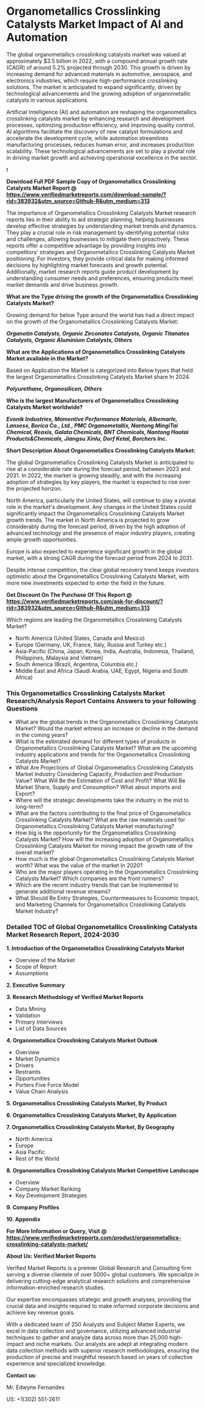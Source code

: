 <meta name="title" content="Global Organometallics Crosslinking Catalysts Market Impact of AI and Automation"><meta name="description" content="The global organometallics crosslinking catalysts market was valued at approximately $3.5 billion in 2022, with a compound annual growth rate (CAGR) of around 5.2% pro"><meta name="title" content="Organometallics Crosslinking Catalysts Market Size, Share, Scope, Trends, Growth, Opportunities, Analysis, Forecast"><h1>Organometallics Crosslinking Catalysts Market Impact of AI and Automation</h1><p>The global organometallics crosslinking catalysts market was valued at approximately $3.5 billion in 2022, with a compound annual growth rate (CAGR) of around 5.2% projected through 2030. This growth is driven by increasing demand for advanced materials in automotive, aerospace, and electronics industries, which require high-performance crosslinking solutions. The market is anticipated to expand significantly, driven by technological advancements and the growing adoption of organometallic catalysts in various applications.</p><p>Artificial Intelligence (AI) and automation are reshaping the organometallics crosslinking catalysts market by enhancing research and development processes, optimizing production efficiency, and improving quality control. AI algorithms facilitate the discovery of new catalyst formulations and accelerate the development cycle, while automation streamlines manufacturing processes, reduces human error, and increases production scalability. These technological advancements are set to play a pivotal role in driving market growth and achieving operational excellence in the sector.</p>t</p><p id="" class=""><strong>Download Full PDF Sample Copy of Organometallics Crosslinking Catalysts Market Report @ <a href="https://www.verifiedmarketreports.com/download-sample/?rid=383932&utm_source=Github-R&utm_medium=313" target="_blank">https://www.verifiedmarketreports.com/download-sample/?rid=383932&utm_source=Github-R&utm_medium=313</a></strong></p><p>The importance of&nbsp;Organometallics Crosslinking Catalysts Market research reports lies in their ability to aid strategic planning, helping businesses develop effective strategies by understanding market trends and dynamics. They play a crucial role in risk management by identifying potential risks and challenges, allowing businesses to mitigate them proactively. These reports offer a competitive advantage by providing insights into competitors' strategies and Organometallics Crosslinking Catalysts Market positioning. For investors, they provide critical data for making informed decisions by highlighting market forecasts and growth potential. Additionally, market research reports guide product development by understanding consumer needs and preferences, ensuring products meet market demands and drive business growth.</p><p><strong>What are the&nbsp;Type driving the growth of the Organometallics Crosslinking Catalysts Market?</strong></p><p id="" class="">Growing demand for below Type around the world has had a direct impact on the growth of the Organometallics Crosslinking Catalysts Market:</p><em><strong>Organotin Catalysts, Organic Zirconates Catalysts, Organic Titanates Catalysts, Organic Aluminium Catalysts, Others</strong></em></p><strong>What are the&nbsp;Applications&nbsp;of Organometallics Crosslinking Catalysts Market available in the Market?</strong></p><p id="" class="">Based on Application the Market is categorized into Below types that held the largest Organometallics Crosslinking Catalysts Market share In 2024.</p><em><strong>Polyurethane, Organosilicon, Others</strong></em></p><strong>Who is the largest Manufacturers of Organometallics Crosslinking Catalysts Market worldwide?</strong></p><p><em><strong>Evonik Industries, Momentive Performance Materials, Albemarle, Lanxess, Borica Co., Ltd., PMC Organometallix, Nantong MingiTai Chemical, Reaxis, Galata Chemicals, BNT Chemicals, Nantong Haotai Products&Chemicals, Jiangsu Xinlu, Dorf Ketal, Borchers Inc.</strong></em></p><p id="" class=""><strong>Short Description About Organometallics Crosslinking Catalysts Market:</strong></p><p>The global Organometallics Crosslinking Catalysts Market is anticipated to rise at a considerable rate during the forecast period, between 2023 and 2031. In 2022, the market is growing steadily, and with the increasing adoption of strategies by key players, the market is expected to rise over the projected horizon.</p><p>North America, particularly the United States, will continue to play a pivotal role in the market's development. Any changes in the United States could significantly impact the Organometallics Crosslinking Catalysts Market growth trends. The market in North America is projected to grow considerably during the forecast period, driven by the high adoption of advanced technology and the presence of major industry players, creating ample growth opportunities.</p><p>Europe is also expected to experience significant growth in the global market, with a strong CAGR during the forecast period from 2024 to 2031.</p><p>Despite intense competition, the clear global recovery trend keeps investors optimistic about the Organometallics Crosslinking Catalysts Market, with more new investments expected to enter the field in the future.</p><p id="" class=""><strong>Get Discount On The Purchase Of This Report @ <a href="https://www.verifiedmarketreports.com/ask-for-discount/?rid=383932&utm_source=Github-R&utm_medium=313" target="_blank">https://www.verifiedmarketreports.com/ask-for-discount/?rid=383932&utm_source=Github-R&utm_medium=313</a></strong></p>Which regions are leading the Organometallics Crosslinking Catalysts Market?</p><ul><li>North America (United States, Canada and Mexico)</li><li>Europe (Germany, UK, France, Italy, Russia and Turkey etc.)</li><li>Asia-Pacific (China, Japan, Korea, India, Australia, Indonesia, Thailand, Philippines, Malaysia and Vietnam)</li><li>South America (Brazil, Argentina, Columbia etc.)</li><li>Middle East and Africa (Saudi Arabia, UAE, Egypt, Nigeria and South Africa)</li></ul><h3 id="" class="">This Organometallics Crosslinking Catalysts Market Research/Analysis Report Contains Answers to your following Questions</h3><ul><li>What are the global trends in the Organometallics Crosslinking Catalysts Market? Would the market witness an increase or decline in the demand in the coming years?</li><li>What is the estimated demand for different types of products in Organometallics Crosslinking Catalysts Market? What are the upcoming industry applications and trends for the Organometallics Crosslinking Catalysts Market?</li><li>What Are Projections of Global Organometallics Crosslinking Catalysts Market Industry Considering Capacity, Production and Production Value? What Will Be the Estimation of Cost and Profit? What Will Be Market Share, Supply and Consumption? What about imports and Export?</li><li>Where will the strategic developments take the industry in the mid to long-term?</li><li>What are the factors contributing to the final price of Organometallics Crosslinking Catalysts Market? What are the raw materials used for Organometallics Crosslinking Catalysts Market manufacturing?</li><li>How big is the opportunity for the Organometallics Crosslinking Catalysts Market? How will the increasing adoption of Organometallics Crosslinking Catalysts Market for mining impact the growth rate of the overall market?</li><li>How much is the global Organometallics Crosslinking Catalysts Market worth? What was the value of the market In 2020?</li><li>Who are the major players operating in the Organometallics Crosslinking Catalysts Market? Which companies are the front runners?</li><li>Which are the recent industry trends that can be implemented to generate additional revenue streams?</li><li>What Should Be Entry Strategies, Countermeasures to Economic Impact, and Marketing Channels for Organometallics Crosslinking Catalysts Market Industry?</li></ul><h3 id="" class="">Detailed TOC of Global Organometallics Crosslinking Catalysts Market Research Report, 2024-2030</h3><p id="" class=""><strong>1. Introduction of the Organometallics Crosslinking Catalysts Market</strong></p><ul><li>Overview of the Market</li><li>Scope of Report</li><li>Assumptions</li></ul><p id="" class=""><strong>2. Executive Summary</strong></p><p id="" class=""><strong>3. Research Methodology of Verified Market Reports</strong></p><ul><li>Data Mining</li><li>Validation</li><li>Primary Interviews</li><li>List of Data Sources</li></ul><p id="" class=""><strong>4. Organometallics Crosslinking Catalysts Market Outlook</strong></p><ul><li>Overview</li><li>Market Dynamics</li><li>Drivers</li><li>Restraints</li><li>Opportunities</li><li>Porters Five Force Model</li><li>Value Chain Analysis</li></ul><p id="" class=""><strong>5. Organometallics Crosslinking Catalysts Market, By Product</strong></p><p id="" class=""><strong>6. Organometallics Crosslinking Catalysts Market, By Application</strong></p><p id="" class=""><strong>7. Organometallics Crosslinking Catalysts Market, By Geography</strong></p><ul><li>North America</li><li>Europe</li><li>Asia Pacific</li><li>Rest of the World</li></ul><p id="" class=""><strong>8. Organometallics Crosslinking Catalysts Market Competitive Landscape</strong></p><ul><li>Overview</li><li>Company Market Ranking</li><li>Key Development Strategies</li></ul><p id="" class=""><strong>9. Company Profiles</strong></p><p id="" class=""><strong>10. Appendix</strong></p><p id="" class=""><strong>For More Information or Query, Visit @ <a href="https://www.verifiedmarketreports.com/product/organometallics-crosslinking-catalysts-market/" target="_blank">https://www.verifiedmarketreports.com/product/organometallics-crosslinking-catalysts-market/</a></strong></p><p id="" class=""><strong>About Us: Verified Market Reports</strong></p><p id="" class="">Verified Market Reports is a premier Global Research and Consulting firm serving a diverse clientele of over 5000+ global customers. We specialize in delivering cutting-edge analytical research solutions and comprehensive information-enriched research studies.</p><p id="" class="">Our expertise encompasses strategic and growth analyses, providing the crucial data and insights required to make informed corporate decisions and achieve key revenue goals.</p><p id="" class="">With a dedicated team of 250 Analysts and Subject Matter Experts, we excel in data collection and governance, utilizing advanced industrial techniques to gather and analyze data across more than 25,000 high-impact and niche markets. Our analysts are adept at integrating modern data collection methods with superior research methodologies, ensuring the production of precise and insightful research based on years of collective experience and specialized knowledge.</p><p id="" class=""><strong>Contact us:</strong></p><p id="" class="">Mr. Edwyne Fernandes</p><p id="" class="">US: +1(302) 551-2611</p>